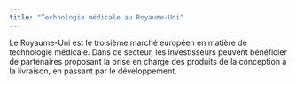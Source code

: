 ```yaml
---
title: "Technologie médicale au Royaume-Uni"
---
```

  
Le Royaume-Uni est le troisième marché européen en matière de technologie médicale. Dans ce secteur, les investisseurs peuvent bénéficier de partenaires proposant la prise en charge des produits de la conception à la livraison, en passant par le développement.
